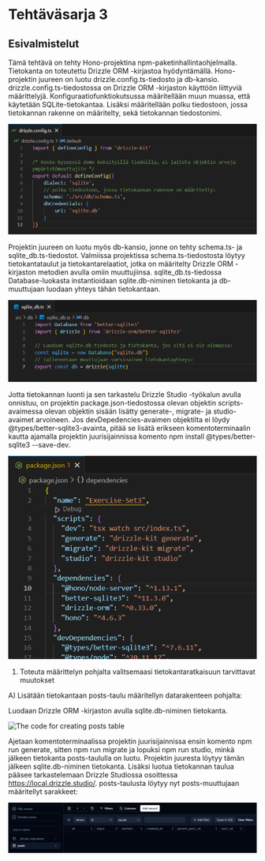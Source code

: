 # Tehtäväsarja 3

## Esivalmistelut

Tämä tehtävä on tehty Hono-projektina npm-paketinhallintaohjelmalla. Tietokanta on toteutettu Drizzle ORM -kirjastoa hyödyntämällä. Hono-projektin juureen on luotu drizzle.config.ts-tiedosto ja db-kansio. drizzle.config.ts-tiedostossa on Drizzle ORM -kirjaston käyttöön liittyviä määrittelyjä. Konfiguraatiofunktiokutsussa määritellään muun muassa, että käytetään SQLite-tietokantaa. Lisäksi määritellään polku tiedostoon, jossa tietokannan rakenne on määritelty, sekä tietokannan tiedostonimi.

![alt text](image.png)

Projektin juureen on luotu myös db-kansio, jonne on tehty schema.ts- ja sqlite_db.ts-tiedostot. Valmiissa projektissa schema.ts-tiedostosta löytyy tietokantataulut ja tietokantarelaatiot, jotka on määritelty Drizzle ORM -kirjaston metodien avulla omiin muuttujiinsa. sqlite_db.ts-tiedossa Database-luokasta instantioidaan sqlite.db-niminen tietokanta ja db-muuttujaan luodaan yhteys tähän tietokantaan.

![alt text](image-1.png)

Jotta tietokannan luonti ja sen tarkastelu Drizzle Studio -työkalun avulla onnistuu, on projektin package.json-tiedostossa olevan objektin scripts-avaimessa olevan objektin sisään lisätty generate-, migrate- ja studio-avaimet arvoineen. Jos devDepedencies-avaimen objektilta ei löydy @types/better-sqlite3-avainta, pitää se lisätä erikseen komentoterminaalin kautta ajamalla projektin juurisijainnissa komento npm install @types/better-sqlite3 --save-dev.

![alt text](image-2.png)

1. Toteuta määrittelyn pohjalta valitsemaasi tietokantaratkaisuun tarvittavat muutokset

A) Lisätään tietokantaan posts-taulu määritellyn datarakenteen pohjalta:

Luodaan Drizzle ORM -kirjaston avulla sqlite.db-niminen tietokanta. 

![The code for creating posts table](img_1a.png)

Ajetaan komentoterminaalissa projektin juurisijainnissa ensin komento npm run generate, sitten npm run migrate ja lopuksi npm run studio, minkä jälkeen tietokanta posts-taululla on luotu. Projektin juuresta löytyy tämän jälkeen sqlite.db-niminen tietokanta. Lisäksi luotua tietokannan taulua pääsee tarkastelemaan Drizzle Studiossa osoittessa https://local.drizzle.studio/. posts-taulusta löytyy nyt posts-muuttujaan määritellyt sarakkeet:

![alt text](image-3.png)
